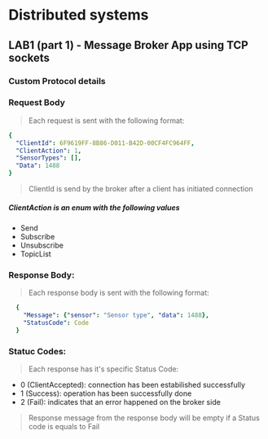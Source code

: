 # Distributed systems
## LAB1 (part 1) - Message Broker App using TCP sockets
### Custom Protocol details
### Request Body
> Each request is sent with the following format:
```yaml
{
  "ClientId": 6F9619FF-8B86-D011-B42D-00CF4FC964FF,
  "ClientAction": 1,
  "SensorTypes": [],
  "Data": 1488
}
```

> ClientId is send by the broker after a client has initiated connection
##### ClientAction is an enum with the following values

- Send
- Subscribe
- Unsubscribe
- TopicList

### Response Body:
> Each response body is sent with the following format:
```yaml
  {
    "Message": {"sensor": "Sensor type", "data": 1488},
    "StatusCode": Code
  }
```

### Statuc Codes:
> Each response has it's specific Status Code:
- 0 (ClientAccepted): connection  has been estabilished successfully
- 1 (Success): operation has been successfully done
- 2 (Fail): indicates that an error happened on the broker side

> Response message from the response body will be empty if a Status code is equals to Fail
